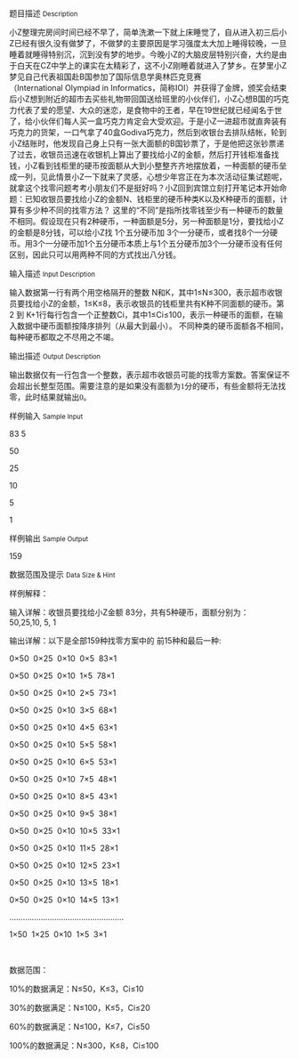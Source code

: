 <div class="panel panel-default">
<div class="area-title">
<span>
题目描述
<small>Description</small>
</span></div>
<div class="panel-body">

<p><span style="">小Z整理完房间时间已经不早了，简单洗漱一下就上床睡觉了，自从进入初三后小Z已经有很久没有做梦了，不做梦的主要原因是学习强度太大加上睡得较晚，一旦睡着就睡得特别沉，沉到没有梦的地步。今晚小Z的大脑皮层特别兴奋，大约是由于白天在CZ中学上的课实在太精彩了，这不小Z刚睡着就进入了梦乡。在梦里小Z梦见自己代表祖国赴B国参加了国际信息学奥林匹克竞赛（International Olympiad in Informatics，简称IOI）并获得了金牌，颁奖会结束后小Z想到附近的超市去买些礼物带回国送给班里的小伙伴们，小Z心想B国的巧克力代表了爱的愿望、大众的迷恋，是食物中的王者，早在19世纪就已经闻名于世了，给小伙伴们每人买一盒巧克力肯定会大受欢迎。于是小Z一进超市就直奔装有巧克力的货架，一口气拿了40盒</span><span style="">Godiva</span><span style="">巧克力，然后到收银台去排队结帐，轮到小Z结账时，他发现自己身上只有一张大面额的B国钞票了，于是他把这张钞票递了过去，收银员迅速在收银机上算出了要找给小Z的金额，然后打开钱柜准备找钱，小Z看到钱柜里的硬币按面额从大到小整整齐齐地摆放着，一种面额的硬币垒成一列，见此情景小Z一下就来了灵感，心想少年宫正在为本次活动征集试题呢，就拿这个找零问题考考小朋友们不是挺好吗？小Z回到宾馆立刻打开笔记本开始命题：已知收银员要找给小Z的金额N、钱柜里的硬币种类K以及K种硬币的面额，计算有多少种不同的找零方法？ 这里的“不同”是指所找零钱至少有一种硬币的数量不相同。假设现在只有2种硬币，一种面额是5分，另一种面额是1分，要找给小Z的金额是8分钱，可以给小Z找 1个五分硬币加 3个一分硬币，或者找8个一分硬币。用3个一分硬币加1个五分硬币本质上与1个五分硬币加3个一分硬币没有任何区别，因此只可以用两种不同的方式找出八分钱。</span></p>

</div>
</div>

<div class="panel panel-default">
<div class="area-title">
<span>
输入描述
<small>Input Description</small>
</span></div>
<div class="panel-body">
<p style=""><span style="">输入数据第一行有两个用空格隔开的整数 N和K，其中</span><span style="">1≤N≤300</span><span style="">，</span><span style="">表示超市收银员要找给小Z的金额，</span><span style="">1≤</span><span style="">K</span><span style="">≤8</span><span style="">，</span><span style="">表示收银员的钱柜里共有K种不同面额的硬币。第2 到 K+1行每行包含一个正整数Ci，其中</span><span style="">1≤Ci≤</span><span style="">1</span><span style="">00</span><span style="">，表示一种硬币的面额，</span><span style="">在输入数据中硬币面额按降序排列（从最大到最小）。 不同种类的硬币面额各不相同，每种硬币都</span><span style="">取之不尽用之不竭</span><span style="">。</span></p>

</div>
</div>
<div  class="panel panel-default">
<div class="area-title">
<span>
输出描述
<small>Output Description</small>
</span></div>
<div class="panel-body">

<p><span style=";font-family:宋体;font-size:14px">输出数据仅有一行包含一个整数，表示超市收银员可能的找零方案数。答案保证不会超出长整型范围。</span><span style=";font-family:宋体;font-size:14px">需要注意的是如果没有面额为1分的硬币，有些金额将无法找零，此时结果就输出0。</span></p>

</div>
</div>


<div class="panel panel-default">
<div class="area-title">
<span>
样例输入
<small>Sample Input</small>
</span></div>
<div class="panel-body">
<p><span style="">83 5</span></p><p><span style="">50</span></p><p><span style="">25</span></p><p><span style="">10</span></p><p><span style="">5</span></p><p><span style="">1</span></p>

</div>
</div>

<div class="panel panel-default">
<div class="area-title">
<span>
样例输出
<small>Sample Output</small>
</span></div>
<div class="panel-body">
<p>159</p>

</div>
</div>

<div class="panel panel-default">
<div class="area-title">
<span>
数据范围及提示
<small>Data Size & Hint</small>
</span></div>
<div class="panel-body">
<p><span style="">样例解释：</span></p><p><span style="">输入详解：收银员要找给小Z金额 83分，共有5种硬币，面额分别为：</span><span style="">50,25</span><span style="">,</span><span style="">10</span><span style="">,</span><span style=""> 5</span><span style="">,</span><span style=""> 1</span></p><p><span style="">输出详解：以下是全部159种找零方案中的</span><span style=""> </span><span style="">前</span><span style="">15</span><span style="">种和最后一种</span><span style="">:</span></p><p><span style="">0×50</span><span style="">  </span><span style="">0×25  0×10  0×5 </span><span style=""> </span><span style="">83×1</span></p><p><span style="">0×50  0×25  0×10  1×5 </span><span style=""> </span><span style="">78×1</span></p><p><span style="">0×50  0×25  0×10  2×5 </span><span style=""> </span><span style="">73×1</span></p><p><span style="">0×50  0×25  0×10  3×5  68×1</span></p><p><span style="">0×50  0×25  0×10  4×5 </span><span style=""> </span><span style="">63×1</span></p><p><span style="">0×50  0×25  0×10  5×5  58×1</span></p><p><span style="">0×50  0×25  0×10  6×5  53×1</span></p><p><span style="">0×50  0×25  0×10  7×5  48×1</span></p><p><span style="">0×50  0×25  0×10  8×5  43×1</span></p><p><span style="">0×50  0×25  0×10  9×5  38×1</span></p><p><span style="">0×50  0×25  0×10  10×5</span><span style=""> </span><span style=""> 33×1</span></p><p><span style="">0×50  0×25  0×10  11×5 </span><span style=""> </span><span style="">28×1</span></p><p><span style="">0×50  0×25  0×10  12×5 </span><span style=""> </span><span style="">23×1</span></p><p><span style="">0×50  0×25  0×10  13×5 </span><span style=""> </span><span style="">18×1</span></p><p><span style="">0×50  0×25  0×10  14×5 </span><span style=""> </span><span style="">13×1</span></p><p><span style="">……………………………………………</span></p><p><span style="">1</span><span style="">×50  </span><span style="">1</span><span style="">×25  0×10  </span><span style="">1</span><span style="">×5 </span><span style=""> </span><span style="">3×1</span></p><p><span style=""> </span></p><p style=""><span style="">数据范围：</span></p><p><span style="">10%的数据满足：N</span><span style="">≤50，K≤3，Ci≤10</span></p><p><span style="">30%的数据满足：N</span><span style="">≤100，K≤5，Ci≤20</span></p><p><span style="">60%的数据满足：N</span><span style="">≤100，K≤7，Ci≤50</span></p><p><span style="">100%的数据满足：N</span><span style="">≤300，K≤8，Ci≤100</span></p>
</div>
</div>